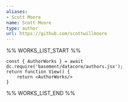 ```yaml
---
aliases:
- Scott Moore
name: Scott Moore
type: author
url: https://github.com/scottwillmoore
---
```



%% WORKS_LIST_START %%

```datacorejsx
const { AuthorWorks } = await dc.require('basement/datacore/authors.jsx');
return function View() {
    return <AuthorWorks/>
}
```
%% WORKS_LIST_END %%